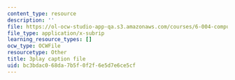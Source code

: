 ```yaml
---
content_type: resource
description: ''
file: https://ol-ocw-studio-app-qa.s3.amazonaws.com/courses/6-004-computation-structures-spring-2017/bc3bdac068da7b5f0f2f6e5d7e6ce5cf_cVEj5p9GiBA.srt
file_type: application/x-subrip
learning_resource_types: []
ocw_type: OCWFile
resourcetype: Other
title: 3play caption file
uid: bc3bdac0-68da-7b5f-0f2f-6e5d7e6ce5cf
---
```

